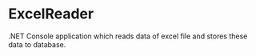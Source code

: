 # ExcelReader
.NET Console application which reads data of excel file and stores these data to database.
